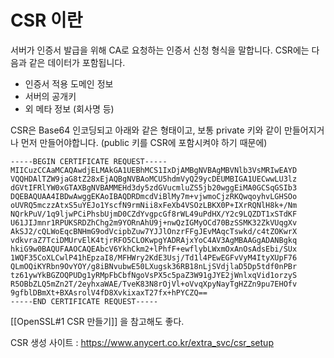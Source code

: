 
# CSR 이란
서버가 인증서 발급을 위해 CA로 요청하는 인증서 신청 형식을 말합니다.
CSR에는 다음과 같은 데이터가 포함됩니다.
- 인증서 적용 도메인 정보
- 서버의 공개키
- 외 메타 정보 (회사명 등)

CSR은 Base64 인코딩되고 아래와 같은 형태이고, 보통 private 키와 같이 만들어지거나 먼저 만들어야합니다. (public 키를 CSR에 포함시켜야 하기 때문에)
```
-----BEGIN CERTIFICATE REQUEST-----
MIICuzCCAaMCAQAwdjELMAkGA1UEBhMCS1IxDjAMBgNVBAgMBVNlb3VsMRIwEAYD
VQQHDAlTZW9jaG8tZ28xEjAQBgNVBAoMCU5hdmVyQ29ycDEUMBIGA1UECwwLU3lz
dGVtIFRlYW0xGTAXBgNVBAMMEHd3dy5zdGVucmluZS5jb20wggEiMA0GCSqGSIb3
DQEBAQUAA4IBDwAwggEKAoIBAQDRDmcdViBlMy7m+vjwmoCjzRKQwqoyhvLGHSOo
oUVRQ5mczzAtxS5uYEJo1YscfN9rmNii8xFeXb4VSOzLBKX0P+IXrRQNlH8k+/Nm
NQrkPuV/1q9ljwPCiPhsbUjmD0CZdYvgpcGf8rWL49uPdHX/Y2c9LQZDT1xSTdKF
U61JIJmnr1RPUKSRDZhChg2m9YORnAhU9j+nwQzIGMyOCd70BzSSMK32ZkVUqgXv
AkSJ2/cQLWoEqcBNHmG9odVcipbZuw7YJJlOnzrFFgJEvMAqcTswkd/c4tZOKwrX
vdkvraZ7TciDMUrvElK4tjrRFO5CLOKwpgYADRAjxYoC4AV3AgMBAAGgADANBgkq
hkiG9w0BAQUFAAOCAQEAbcV6YkhCkm2+lPhfF+ewflybLWxmOxAnOsAdsEbi/SUx
1WQF35CoXLCwlP41hEpzaI8/MFHWry2KdE3Usj/Td1l4PEwEGFvVyM4ItyXUpF76
QLmOQiKYRbn9OvYOY/g8iBNvubwE50LXugsk36RB18nLjSVdjlaD5Dp5tdf0nPBr
tz61ywYkBGZOQPUDg1yRMpFbCbfNgoVsPX5c5paZ3W91gJYE2jWnlxqVid1orzyS
R5OBbZLQ5mZn2T/2eyhxaWAE/TveK83N8rOjVl+oVvqXpyNayTgHZZn9pu7EHOfv
9gfblDBmXt+BXAsrolV4fD8XvkixaxT27fx+hPYCZQ==
-----END CERTIFICATE REQUEST-----
```

[[OpenSSL#1 CSR 만들기]] 을 참고해도 좋다.

CSR 생성 사이트 : https://www.anycert.co.kr/extra_svc/csr_setup

